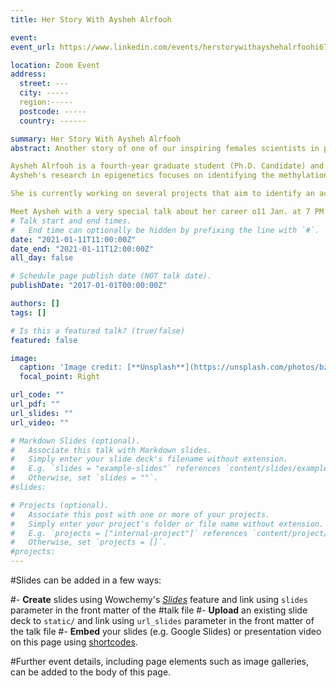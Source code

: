 ```yaml
---
title: Her Story With Aysheh Alrfooh

event: 
event_url: https://www.linkedin.com/events/herstorywithayshehalrfoohi6752686267898621952/

location: Zoom Event 
address:
  street: ---
  city: -----
  region:-----
  postcode: -----
  country: ------

summary: Her Story With Aysheh Alrfooh
abstract: Another story of one of our inspiring females scientists in pharmacy

Aysheh Alrfooh is a fourth-year graduate student (Ph.D. Candidate) and Research Assistant in Dr. Gaine's lab in the Department of Pharmaceutical Sciences and Experimental Therapeutics (PSET) at the University of Iowa. Aysheh works under the supervision of Dr. Marie Gaine after joining her lab in June 2020.
Aysheh's research in epigenetics focuses on identifying the methylation profile for mental health disorders. 

She is currently working on several projects that aim to identify an accessible diagnostics and prognostics biomarker for mental health disorders (bipolar disorder, schizophrenia, and suicidal behavior) and to help to understand the biological mechanism that underlying these diseases.

Meet Aysheh with a very special talk about her career o11 Jan. at 7 PM ( Cairo Time ) on Zoom application
# Talk start and end times.
#   End time can optionally be hidden by prefixing the line with `#`.
date: "2021-01-11T11:00:00Z"
date_end: "2021-01-11T12:00:00Z"
all_day: false

# Schedule page publish date (NOT talk date).
publishDate: "2017-01-01T00:00:00Z"

authors: []
tags: []

# Is this a featured talk? (true/false)
featured: false

image:
  caption: 'Image credit: [**Unsplash**](https://unsplash.com/photos/bzdhc5b3Bxs)'
  focal_point: Right

url_code: ""
url_pdf: ""
url_slides: ""
url_video: ""

# Markdown Slides (optional).
#   Associate this talk with Markdown slides.
#   Simply enter your slide deck's filename without extension.
#   E.g. `slides = "example-slides"` references `content/slides/example-slides.md`.
#   Otherwise, set `slides = ""`.
#slides:

# Projects (optional).
#   Associate this post with one or more of your projects.
#   Simply enter your project's folder or file name without extension.
#   E.g. `projects = ["internal-project"]` references `content/project/deep-learning/index.md`.
#   Otherwise, set `projects = []`.
#projects:
---
```


#Slides can be added in a few ways:

#- **Create** slides using Wowchemy's [*Slides*](https://wowchemy.com/docs/managing-content/#create-slides) feature and link using `slides` parameter in the front matter of the #talk file
#- **Upload** an existing slide deck to `static/` and link using `url_slides` parameter in the front matter of the talk file
#- **Embed** your slides (e.g. Google Slides) or presentation video on this page using [shortcodes](https://wowchemy.com/docs/writing-markdown-latex/).

#Further event details, including page elements such as image galleries, can be added to the body of this page.
